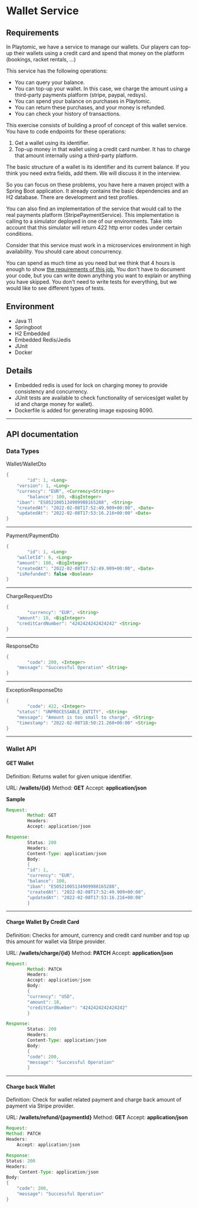 # Wallet Service

## Requirements
In Playtomic, we have a service to manage our wallets. Our players can top-up their wallets using a credit card and spend that money on the platform (bookings, racket rentals, ...)

This service has the following operations:
- You can query your balance.
- You can top-up your wallet. In this case, we charge the amount using a third-party payments platform (stripe, paypal, redsys).
- You can spend your balance on purchases in Playtomic.
- You can return these purchases, and your money is refunded.
- You can check your history of transactions.

This exercise consists of building a proof of concept of this wallet service.
You have to code endpoints for these operations:
1. Get a wallet using its identifier.
1. Top-up money in that wallet using a credit card number. It has to charge that amount internally using a third-party platform.

The basic structure of a wallet is its identifier and its current balance. If you think you need extra fields, add them. We will discuss it in the interview.

So you can focus on these problems, you have here a maven project with a Spring Boot application. It already contains
the basic dependencies and an H2 database. There are development and test profiles.

You can also find an implementation of the service that would call to the real payments platform (StripePaymentService).
This implementation is calling to a simulator deployed in one of our environments. Take into account
that this simulator will return 422 http error codes under certain conditions.

Consider that this service must work in a microservices environment in high availability. You should care about concurrency.

You can spend as much time as you need but we think that 4 hours is enough to show [the requirements of this job.](OFFER.md)
You don't have to document your code, but you can write down anything you want to explain or anything you have skipped.
You don't need to write tests for everything, but we would like to see different types of tests.

## Environment
* Java 11
* Springboot
* H2 Embedded
* Embedded Redis/Jedis
* JUnit
* Docker

## Details

* Embedded redis is used for lock on charging money to provide consistency and concurrency.
* JUnit tests are available to check functionality of services(get wallet by id and charge money for wallet).
* Dockerfile is added for generating image exposing 8090.

_____________________________________________________________________________________
## API documentation
### Data Types
Wallet/WalletDto
```java
{
        "id": 1, <Long>
    "version": 1, <Long>
	"currency": "EUR", <Currency<String>>
        "balance": 100, <BigInteger>
	"iban": "ES0521005134909988165288", <String>
    "createdAt": "2022-02-08T17:52:49.909+00:00", <Date>
    "updatedAt": "2022-02-08T17:53:16.216+00:00" <Date>
}
```
_____________________________________________________________________________________
Payment/PaymentDto
```java
{
        "id": 1, <Long>
	"walletId": 6, <Long>
	"amount": 100, <BigInteger>
    "createdAt": "2022-02-08T17:52:49.909+00:00", <Date>
	"isRefunded": false <Boolean>
}
```
_____________________________________________________________________________________
ChargeRequestDto
```java
{
        "currency": "EUR", <String>
    "amount": 10, <BigInteger>
    "creditCardNumber": "4242424242424242" <String>
}
```
_____________________________________________________________________________________
ResponseDto
```java
{
        "code": 200, <Integer>
    "message": "Successful Operation" <String>
}
```
_____________________________________________________________________________________
ExceptionResponseDto
```java
{
        "code": 422, <Integer>
    "status": "UNPROCESSABLE_ENTITY", <String>
    "message": "Amount is too small to charge", <String>
    "timestamp": "2022-02-08T18:50:21.268+00:00" <String>
}
```
_____________________________________________________________________________________
### Wallet API
#### GET Wallet

Definition: Returns wallet for given unique identifier.

URL: **/wallets/{id}**
Method: **GET**
Accept: **application/json**

**Sample**
```java
Request:
        Method: GET
        Headers:
        Accept: application/json
```
```java
Response:
        Status: 200
        Headers:
        Content-Type: application/json
        Body:
        {
        "id": 1,
        "currency": "EUR",
        "balance": 100,
        "iban": "ES0521005134909988165288",
        "createdAt": "2022-02-08T17:52:49.909+00:00",
        "updatedAt": "2022-02-08T17:53:16.216+00:00"
        }
```
_____________________________________________________________________________________
#### Charge Wallet By Credit Card

Definition: Checks for amount, currency and credit card number and top up this amount for wallet via Stripe provider.

URL: **/wallets/charge/{id}**
Method: **PATCH**
Accept: **application/json**

```java
Request:
        Method: PATCH
        Headers:
        Accept: application/json
        Body:
        {
        "currency": "USD",
        "amount": 10,
        "creditCardNumber": "4242424242424242"
        }
```
```java
Response:
        Status: 200
        Headers:
        Content-Type: application/json
        Body:
        {
        "code": 200,
        "message": "Successful Operation"
        }
```
_____________________________________________________________________________________
#### Charge back Wallet

Definition: Check for wallet related payment and charge back amount of payment via Stripe provider.

URL: **/wallets/refund/{paymentId}**
Method: **GET**
Accept: **application/json**

```java
Request:
Method: PATCH
Headers:
    Accept: application/json
```
```java
Response:
Status: 200
Headers:
     Content-Type: application/json
Body:
{
    "code": 200,
    "message": "Successful Operation"
}
```